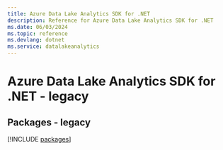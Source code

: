 ```yaml
---
title: Azure Data Lake Analytics SDK for .NET
description: Reference for Azure Data Lake Analytics SDK for .NET
ms.date: 06/03/2024
ms.topic: reference
ms.devlang: dotnet
ms.service: datalakeanalytics
---
```

# Azure Data Lake Analytics SDK for .NET - legacy
## Packages - legacy
[!INCLUDE [packages](data-lake-analytics-index.md)]
